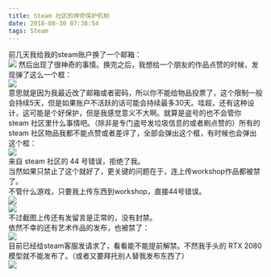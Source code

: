 ```yaml
---
title: Steam 社区的神奇保护机制
date: 2018-08-30 07:38:54
tags: Steam
---
```

前几天我给我的steam账户换了一个邮箱：  
![](https://s1.ax1x.com/2018/08/30/PXRClD.png)
然后出现了很神奇的事情。换完之后，我想给一个朋友的作品点赞的时候，发现弹了这么一个框：  
![](https://s1.ax1x.com/2018/08/30/PXRSfK.png)  
意思就是因为我最近改了邮箱或者密码，所以你不能给物品投票了，这个限制一般会持续5天，但是如果账户不活跃的话可能会持续最多30天。哇超，还有这种设计，这可能是个好保护，但是我感觉意义不大啊。就算是盗号的也不会管你 steam 社区里什么事情吧。（除非是专门盗号发垃圾信息的或者刷点赞的）所有的 steam 社区物品我都不能点赞或者差评了，全部会弹出这个框，有时候也会弹出这个框：  
![](https://s1.ax1x.com/2018/08/30/PX27SU.png)  
来自 steam 社区的 44 号错误，拒绝了我。  
当然如果只禁止了这个就好了，更关键的问题在于，连上传workshop作品都被禁了。  
不管什么游戏，只要我上传东西到workshop，直接44号错误。  
![](https://s1.ax1x.com/2018/08/30/PX2xFx.png)  
![](https://s1.ax1x.com/2018/08/30/PX2zY6.png)  
不过截图上传还有发留言是正常的，没有封禁。  
依然不幸的还有艺术作品的发布，也被禁了：  
![](https://s1.ax1x.com/2018/08/30/PXRP6e.png)  
目前已经给steam客服发请求了，看看能不能提前解禁。不然我手头的 RTX 2080 模型就不能发布了。（或者又要拜托别人替我发布东西了）  
![](https://s1.ax1x.com/2018/08/30/PXRiOH.png)  